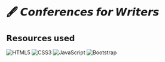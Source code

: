 
# 🖋️ 𝘾𝙤𝙣𝙛𝙚𝙧𝙚𝙣𝙘𝙚𝙨 𝙛𝙤𝙧 𝙒𝙧𝙞𝙩𝙚𝙧𝙨

## 𝗥𝗲𝘀𝗼𝘂𝗿𝗰𝗲𝘀 𝘂𝘀𝗲𝗱
![HTML5](https://img.shields.io/badge/html5-%23E34F26.svg?style=for-the-badge&logo=html5&logoColor=white)
![CSS3](https://img.shields.io/badge/css3-%231572B6.svg?style=for-the-badge&logo=css3&logoColor=white)
![JavaScript](https://img.shields.io/badge/javascript-%23323330.svg?style=for-the-badge&logo=javascript&logoColor=%23F7DF1E) 
![Bootstrap](https://img.shields.io/badge/bootstrap-%23563D7C.svg?style=for-the-badge&logo=bootstrap&logoColor=white)
